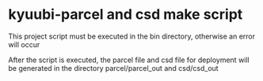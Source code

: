 # kyuubi-parcel and csd make script

This project script must be executed in the bin directory, otherwise an error will occur

After the script is executed, the parcel file and csd file for deployment will be generated in the directory parcel/parcel_out and csd/csd_out
